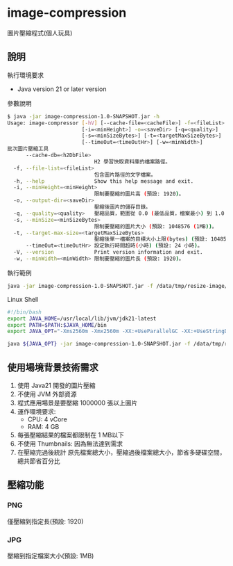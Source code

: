 # image-compression
圖片壓縮程式(個人玩具)


## 說明

執行環境要求

* Java version 21 or later version

參數說明

```bash
$ java -jar image-compression-1.0-SNAPSHOT.jar -h 
Usage: image-compressor [-hV] [--cache-file=<cacheFile>] -f=<fileList>
                        [-i=<minHeight>] -o=<saveDir> [-q=<quality>]
                        [-s=<minSizeBytes>] [-t=<targetMaxSizeBytes>]
                        [--timeOut=<timeOutHr>] [-w=<minWidth>]
批次圖片壓縮工具
      --cache-db=<h2DbFile>
                            H2 學習快取資料庫的檔案路徑。
  -f, --file-list=<fileList>
                            包含圖片路徑的文字檔案。
  -h, --help                Show this help message and exit.
  -i, --minHeight=<minHeight>
                            限制要壓縮的圖片高 (預設: 1920)。
  -o, --output-dir=<saveDir>
                            壓縮後圖片的儲存目錄。
  -q, --quality=<quality>   壓縮品質，範圍從 0.0 (最低品質，檔案最小) 到 1.0 (最高品質，檔案最大) (預設: 0.25)。
  -s, --minSize=<minSizeBytes>
                            限制要壓縮的圖片大小 (預設: 1048576 (1MB))。
  -t, --target-max-size=<targetMaxSizeBytes>
                            壓縮後單一檔案的目標大小上限(bytes) (預設: 1048576,即 1MB)。
      --timeOut=<timeOutHr> 設定執行時間超時(小時) (預設: 24 小時)。
  -V, --version             Print version information and exit.
  -w, --minWidth=<minWidth> 限制要壓縮的圖片長 (預設: 1920)。
```

執行範例

```bash
java -jar image-compression-1.0-SNAPSHOT.jar -f /data/tmp/resize-image/file-list.txt -o /data/tmp/resize-image/result -q 0.25 --timeOut 1
```

Linux Shell

```bash
#!/bin/bash
export JAVA_HOME=/usr/local/lib/jvm/jdk21-latest
export PATH=$PATH:$JAVA_HOME/bin
export JAVA_OPT="-Xms2560m -Xmx2560m -XX:+UseParallelGC -XX:+UseStringDeduplication -Xlog:gc*:file=./logs/gc.log:time,level,tags:filecount=5,filesize=10m"

java ${JAVA_OPT} -jar image-compression-1.0-SNAPSHOT.jar -f /data/tmp/resize-image/file-list.txt -o /data/tmp/resize-image/result -q 0.25 --timeOut 1
```


## 使用場境背景技術需求

1. 使用 Java21 開發的圖片壓縮 
2. 不使用 JVM 外部資源 
3. 程式應用場景是要壓縮 1000000 張以上圖片
4. 運作環境要求:
   * CPU: 4 vCore
   * RAM: 4 GB
5. 每張壓縮結果的檔案都限制在 1 MB以下
6. 不使用 Thumbnails: 因為無法達到需求
7. 在壓縮完過後統計 原先檔案總大小，壓縮過後檔案總大小，節省多硬碟空間，總共節省百分比


## 壓縮功能

### PNG

僅壓縮到指定長(預設: 1920)

### JPG

壓縮到指定檔案大小(預設: 1MB)